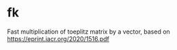 # fk
Fast multiplication of toeplitz matrix by a vector, based on https://eprint.iacr.org/2020/1516.pdf
